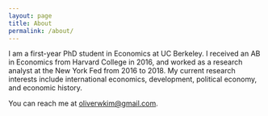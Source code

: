 ```yaml
---
layout: page
title: About
permalink: /about/
---
```


I am a first-year PhD student in Economics at UC Berkeley. I received an AB in Economics from Harvard College in 2016, and worked as a research analyst at the New York Fed from 2016 to 2018. My current research interests include international economics, development, political economy, and economic history.

You can reach me at [oliverwkim@gmail.com](mailto:oliverwkim@gmail.com).